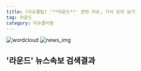 ```yaml
---
title: (이슈클립) '**라운드**' 관련 이슈, 기사 모아 보기
tag: 라운드
category: 이슈클리핑
---
```

![wordcloud](https://s3.ap-northeast-2.amazonaws.com/lyrics101-wordcloud/2018-09-26-1537919554.png)
![news_img](https://user-images.githubusercontent.com/42597476/44507050-1206f400-a6e4-11e8-8d98-7ffbfebb353f.png)
## **'**라운드**'** 뉴스속보 검색결과

